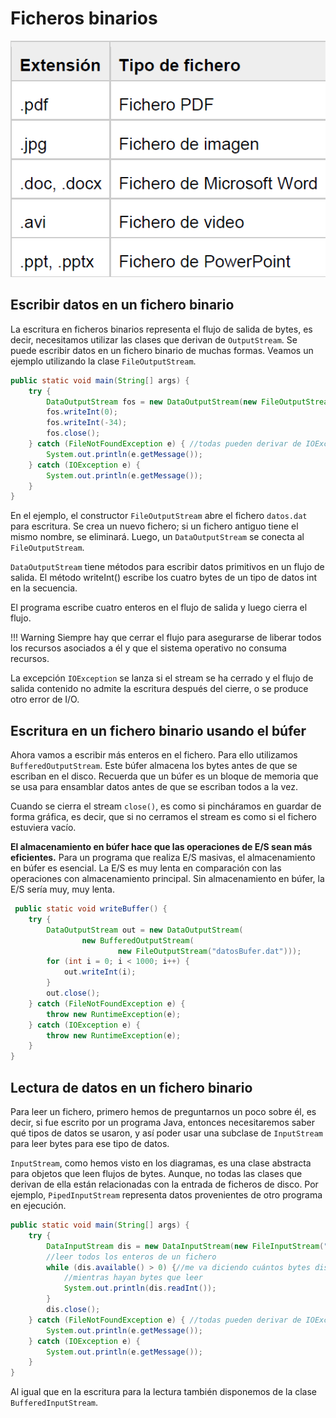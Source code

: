# Ficheros binarios

![JavaIO](../img/ud9/9extensionbinaryfiles.png)

## Escribir datos en un fichero binario

La escritura en ficheros binarios representa el flujo de salida de bytes, es decir, necesitamos utilizar las clases que derivan de `OutputStream`. Se puede escribir datos en un fichero binario de muchas formas. Veamos un ejemplo utilizando la clase `FileOutputStream`.

```java
public static void main(String[] args) {
    try {
        DataOutputStream fos = new DataOutputStream(new FileOutputStream("datos.dat"));
        fos.writeInt(0);
        fos.writeInt(-34);
        fos.close();
    } catch (FileNotFoundException e) { //todas pueden derivar de IOException
        System.out.println(e.getMessage());
    } catch (IOException e) {
        System.out.println(e.getMessage());
    }
}
```

En el ejemplo, el constructor `FileOutputStream` abre el fichero `datos.dat` para escritura. Se crea un nuevo fichero; si un fichero antiguo tiene el mismo nombre, se eliminará. Luego, un `DataOutputStream` se conecta al `FileOutputStream`.

`DataOutputStream` tiene métodos para escribir datos primitivos en un flujo de salida. El método writeInt() escribe los cuatro bytes de un tipo de datos int en la secuencia.

El programa escribe cuatro enteros en el flujo de salida y luego cierra el flujo.

!!! Warning
    Siempre hay que cerrar el flujo para asegurarse de liberar todos los recursos asociados a él y que el sistema operativo no consuma recursos.

La excepción `IOException` se lanza si el stream se ha cerrado y el flujo de salida contenido no admite la escritura después del cierre, o se produce otro error de I/O.

## Escritura en un fichero binario usando el búfer

Ahora vamos a escribir más enteros en el fichero. Para ello utilizamos `BufferedOutputStream`. Este búfer almacena los bytes antes de que se escriban en el disco. Recuerda que un búfer es un bloque de memoria que se usa para ensamblar datos antes de que se escriban todos a la vez.

Cuando se cierra el stream `close()`, es como si pincháramos en guardar de forma gráfica, es decir, que si no cerramos el stream es como si el fichero estuviera vacío.

**El almacenamiento en búfer hace que las operaciones de E/S sean más eficientes.** Para un programa que realiza E/S masivas, el almacenamiento en búfer es esencial. La E/S es muy lenta en comparación con las operaciones con almacenamiento principal. Sin almacenamiento en búfer, la E/S sería muy, muy lenta.

```java
 public static void writeBuffer() {
    try {
        DataOutputStream out = new DataOutputStream(
                new BufferedOutputStream(
                        new FileOutputStream("datosBufer.dat")));
        for (int i = 0; i < 1000; i++) {
            out.writeInt(i);
        }
        out.close();
    } catch (FileNotFoundException e) {
        throw new RuntimeException(e);
    } catch (IOException e) {
        throw new RuntimeException(e);
    }
}
```

## Lectura de datos en un fichero binario

Para leer un fichero, primero hemos de preguntarnos un poco sobre él, es decir, si fue escrito por un programa Java, entonces necesitaremos saber qué tipos de datos se usaron, y así poder usar una subclase de `InputStream` para leer bytes para ese tipo de datos.

`InputStream`, como hemos visto en los diagramas, es una clase abstracta para objetos que leen flujos de bytes. Aunque, no todas las clases que derivan de ella están relacionadas con la entrada de ficheros de disco. Por ejemplo, `PipedInputStream` representa datos provenientes de otro programa en ejecución.

```java
public static void main(String[] args) {
    try {
        DataInputStream dis = new DataInputStream(new FileInputStream("datos.dat"));
        //leer todos los enteros de un fichero
        while (dis.available() > 0) {//me va diciendo cuántos bytes disponibles hay en el input stream
            //mientras hayan bytes que leer
            System.out.println(dis.readInt());
        }
        dis.close();
    } catch (FileNotFoundException e) { //todas pueden derivar de IOException
        System.out.println(e.getMessage());
    } catch (IOException e) {
        System.out.println(e.getMessage());
    }
}
```

Al igual que en la escritura para la lectura también disponemos de la clase `BufferedInputStream`.
